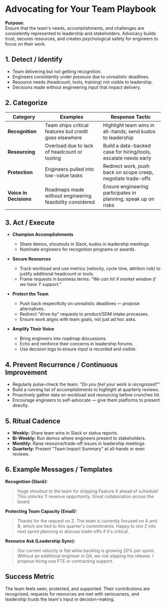 # Advocating for Your Team Playbook

**Purpose:**  
Ensure that the team's needs, accomplishments, and challenges are consistently represented to leadership and stakeholders. Advocacy builds trust, secures resources, and creates psychological safety for engineers to focus on their work.

## 1. Detect / Identify
- Team delivering but not getting recognition.  
- Engineers consistently under pressure due to unrealistic deadlines.  
- Resource needs (headcount, tools, training) not visible to leadership.  
- Decisions made without engineering input that impact delivery.  

## 2. Categorize
| Category               | Examples                                                 | Response Tactic                                                                 |
|------------------------|---------------------------------------------------------|---------------------------------------------------------------------------------|
| **Recognition**        | Team ships critical features but credit goes elsewhere   | Highlight team wins in all-hands, send kudos to leadership                      |
| **Resourcing**         | Overload due to lack of headcount or tooling             | Build a data-backed case for hiring/tools, escalate needs early                  |
| **Protection**         | Engineers pulled into low-value tasks                    | Redirect work, push back on scope creep, negotiate trade-offs                    |
| **Voice in Decisions** | Roadmaps made without engineering feasibility considered | Ensure engineering participates in planning, speak up on risks                   |

## 3. Act / Execute
- **Champion Accomplishments**  
  - Share demos, shoutouts in Slack, kudos in leadership meetings.  
  - Nominate engineers for recognition programs or awards.  

- **Secure Resources**  
  - Track workload and use metrics (velocity, cycle time, attrition risk) to justify additional headcount or tools.  
  - Frame requests in business terms: *"We can hit X market window if we have Y support."*  

- **Protect the Team**  
  - Push back respectfully on unrealistic deadlines — propose alternatives.  
  - Redirect "drive-by" requests to product/SDM intake processes.  
  - Ensure work aligns with team goals, not just ad hoc asks.  

- **Amplify Their Voice**  
  - Bring engineers into roadmap discussions.  
  - Echo and reinforce their concerns in leadership forums.  
  - Use decision logs to ensure input is recorded and visible.  

## 4. Prevent Recurrence / Continuous Improvement
- Regularly pulse-check the team: *"Do you feel your work is recognized?"*  
- Build a running list of accomplishments to highlight at quarterly reviews.  
- Proactively gather data on workload and resourcing before crunches hit.  
- Encourage engineers to self-advocate — give them platforms to present directly.  

## 5. Ritual Cadence
- **Weekly:** Share team wins in Slack or status reports.  
- **Bi-Weekly:** Run demos where engineers present to stakeholders.  
- **Monthly:** Raise resource/trade-off issues in leadership meetings.  
- **Quarterly:** Present "Team Impact Summary" at all-hands or exec reviews.  

## 6. Example Messages / Templates
**Recognition (Slack):**  
> Huge shoutout to the team for shipping Feature X ahead of schedule! This unlocks Y revenue opportunity. Great collaboration across the board.  

**Protecting Team Capacity (Email):**  
> Thanks for the request on Z. The team is currently focused on A and B, which are tied to this quarter's commitments. Happy to slot Z into next sprint planning or discuss trade-offs if it's critical.  

**Resource Ask (Leadership Sync):**  
> Our current velocity is flat while backlog is growing 20% per sprint. Without an additional engineer in Q4, we risk slipping the release. I propose hiring one FTE or contracting support.  

## Success Metric
The team feels seen, protected, and supported. Their contributions are recognized, requests for resources are met with seriousness, and leadership trusts the team's input in decision-making.
